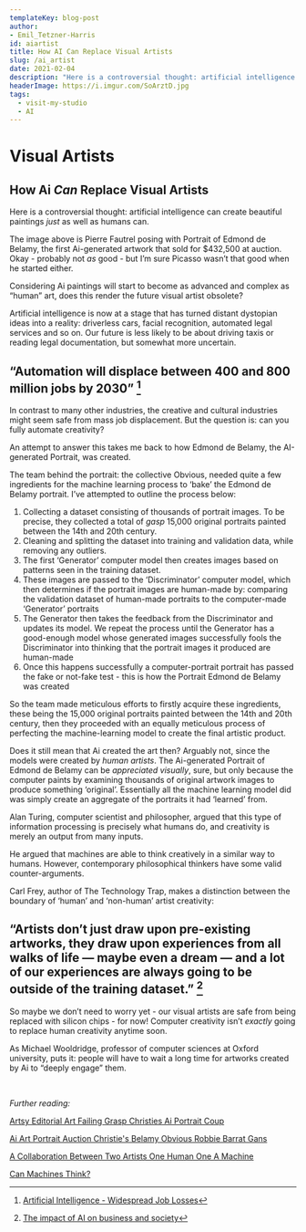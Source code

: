 ```yaml
---
templateKey: blog-post
author: 
- Emil_Tetzner-Harris
id: aiartist
title: How AI Can Replace Visual Artists
slug: /ai_artist
date: 2021-02-04
description: "Here is a controversial thought: artificial intelligence can create beautiful paintings *just* as well as humans can."
headerImage: https://i.imgur.com/SoArztD.jpg 
tags:
  - visit-my-studio
  - AI
---
```




# Visual Artists
## How Ai *Can* Replace Visual Artists 


Here is a controversial thought: artificial intelligence can create beautiful paintings *just* as well as humans can. 

The image above is Pierre Fautrel posing with Portrait of Edmond de Belamy, the first Ai-generated artwork that sold for $432,500 at auction. Okay - probably not *as* good - but I’m sure Picasso wasn’t that good when he started either.

Considering Ai paintings will start to become as advanced and complex as “human” art, does this render the future visual artist obsolete? 

Artificial intelligence is now at a stage that has turned distant dystopian ideas into a reality: driverless cars, facial recognition, automated legal services and so on. Our future is less likely to be about driving taxis or reading legal documentation, but somewhat more uncertain. 


## “Automation will displace between 400 and 800 million jobs by 2030”  [^a]


In contrast to many other industries, the creative and cultural industries might seem safe from mass job displacement. But the question is: can you fully automate creativity?

An attempt to answer this takes me back to how Edmond de Belamy, the AI-generated Portrait, was created. 

The team behind the portrait: the collective Obvious, needed quite a few ingredients for the machine learning process to ‘bake’ the Edmond de Belamy portrait. I’ve attempted to outline the process below: 

1. Collecting a dataset consisting of thousands of portrait images. To be precise, they collected a total of *gasp* 15,000 original portraits painted between the 14th and 20th century. 
2. Cleaning and splitting the dataset into training and validation data, while removing any outliers.
3. The first ‘Generator’ computer model then creates images based on patterns seen in the training dataset. 
4. These images are passed to the ‘Discriminator’ computer model, which then determines if the portrait images are human-made by: comparing the validation dataset of human-made portraits to the computer-made ‘Generator’ portraits 
5. The Generator then takes the feedback from the Discriminator and updates its model. We repeat the process until the Generator has a good-enough model whose generated images successfully fools the Discriminator into thinking that the portrait images it produced are human-made
6. Once this happens successfully a computer-portrait portrait has passed the fake or not-fake test - this is how the Portrait Edmond de Belamy was created


So the team made meticulous efforts to firstly acquire these ingredients, these being the 15,000 original portraits painted between the 14th and 20th century, then they proceeded with an equally meticulous process of perfecting the machine-learning model to create the final artistic product. 

Does it still mean that Ai created the art then? Arguably not, since the models were created by *human artists*. The Ai-generated Portrait of Edmond de Belamy can be *appreciated visually*, sure, but only because the computer paints by examining thousands of original artwork images to produce something ‘original’. Essentially all the machine learning model did was simply create an aggregate of the portraits it had ‘learned’ from.

Alan Turing, computer scientist and philosopher, argued that this type of information processing is precisely what humans do, and creativity is merely an output from many inputs. 

He argued that machines are able to think creatively in a similar way to humans. However, contemporary philosophical thinkers have some valid counter-arguments. 

Carl Frey, author of The Technology Trap, makes a distinction between the boundary of ‘human’ and ‘non-human’ artist creativity:

## “Artists don’t just draw upon pre-existing artworks, they draw upon experiences from all walks of life — maybe even a dream — and a lot of our experiences are always going to be outside of the training dataset.” [^b]


So maybe we don’t need to worry yet - our visual artists are safe from being replaced with silicon chips - for now! Computer creativity isn’t *exactly* going to replace human creativity anytime soon.

As Michael Wooldridge, professor of computer sciences at Oxford university, puts it: people will have to wait a long time for artworks created by Ai to “deeply engage” them.  

<br>

  

[^a]: [Artificial Intelligence - Widespread Job Losses](https://www.iotforall.com/impact-of-artificial-intelligence-job-losses)

[^b]: [The impact of AI on business and society](https://www.ft.com/content/e082b01d-fbd6-4ea5-a0d2-05bc5ad7176c)

  *Further reading:*

  [Artsy Editorial Art Failing Grasp Christies Ai Portrait Coup](https://www.artsy.net/article/artsy-editorial-art-failing-grasp-christies-ai-portrait-coup)

  [Ai Art Portrait Auction Christie's Belamy Obvious Robbie Barrat Gans](https://www.theverge.com/2018/10/23/18013190/ai-art-portrait-auction-christies-belamy-obvious-robbie-barrat-gans)

  [A Collaboration Between Two Artists One Human One A Machine](https://www.christies.com/features/A-collaboration-between-two-artists-one-human-one-a-machine-9332-1.aspx)

  [Can Machines Think?](https://medium.com/swlh/can-machines-think-9fc81e61ac6)
